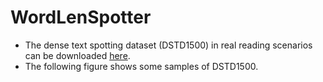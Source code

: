# WordLenSpotter

- The dense text spotting dataset (DSTD1500) in real reading scenarios can be downloaded [here](https://drive.google.com/file/d/1qajTH8h7BZaqdeKvzYQeRskRVNvLzldp/view?usp=drive_link).
- The following figure shows some samples of DSTD1500.
<!-- <img src="https://github.com/unxiaohao/DenseTS/blob/main/dataset_fig_small.png" style="zoom: 15%;" /> -->
